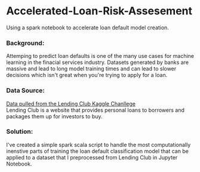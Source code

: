 # Accelerated-Loan-Risk-Assesement
Using a spark notebook to accelerate loan default model creation.

### Background:
Attemping to predict loan defaults is one of the many use cases for machine learning in the finacial services industry.
Datasets generated by banks are massive and lead to long model training times and can lead to slower decisions which isn't great when you're trying to apply for a loan.

### Data Source:
[Data pulled from the Lending Club Kaggle Chanllege](https://www.kaggle.com/wendykan/lending-club-loan-data)
<br>
Lending Club is a website that provides personal loans to borrowers and packages them up for investors to buy.


### Solution:
I've created a simple spark scala script to handle the most computationally inenstive parts of training the loan default classification model that can be applied to a dataset that I preprocessed from Lending Club in Jupyter Notebook.
